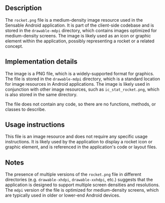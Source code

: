 ## Description

The `rocket.png` file is a medium-density image resource used in the Sensable Android application. It is part of the client-side codebase and is stored in the `drawable-mdpi` directory, which contains images optimized for medium-density screens. The image is likely used as an icon or graphic element within the application, possibly representing a rocket or a related concept.


## Implementation details

The image is a PNG file, which is a widely-supported format for graphics. The file is stored in the `drawable-mdpi` directory, which is a standard location for image resources in Android applications. The image is likely used in conjunction with other image resources, such as `ic_stat_rocket.png`, which is also stored in the same directory.

The file does not contain any code, so there are no functions, methods, or classes to describe.


## Usage instructions

This file is an image resource and does not require any specific usage instructions. It is likely used by the application to display a rocket icon or graphic element, and is referenced in the application's code or layout files.


## Notes

The presence of multiple versions of the `rocket.png` file in different directories (e.g. `drawable-xhdpi`, `drawable-xxhdpi`, etc.) suggests that the application is designed to support multiple screen densities and resolutions. The `mdpi` version of the file is optimized for medium-density screens, which are typically used in older or lower-end Android devices.



